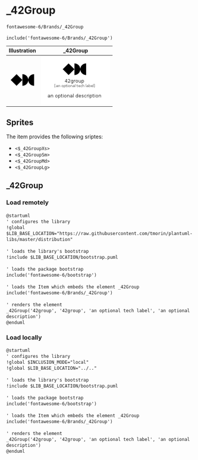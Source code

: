 # _42Group


```text
fontawesome-6/Brands/_42Group
```

```text
include('fontawesome-6/Brands/_42Group')
```



| Illustration | _42Group |
| :---: | :---: |
| ![illustration for Illustration](../../fontawesome-6/Brands/_42Group.png) | ![illustration for _42Group](../../fontawesome-6/Brands/_42Group.Local.png) |



## Sprites
The item provides the following sriptes:

- `<$_42GroupXs>`
- `<$_42GroupSm>`
- `<$_42GroupMd>`
- `<$_42GroupLg>`





## _42Group

### Load remotely
```plantuml
@startuml
' configures the library
!global $LIB_BASE_LOCATION="https://raw.githubusercontent.com/tmorin/plantuml-libs/master/distribution"

' loads the library's bootstrap
!include $LIB_BASE_LOCATION/bootstrap.puml

' loads the package bootstrap
include('fontawesome-6/bootstrap')

' loads the Item which embeds the element _42Group
include('fontawesome-6/Brands/_42Group')

' renders the element
_42Group('42group', '42group', 'an optional tech label', 'an optional description')
@enduml
```

### Load locally
```plantuml
@startuml
' configures the library
!global $INCLUSION_MODE="local"
!global $LIB_BASE_LOCATION="../.."

' loads the library's bootstrap
!include $LIB_BASE_LOCATION/bootstrap.puml

' loads the package bootstrap
include('fontawesome-6/bootstrap')

' loads the Item which embeds the element _42Group
include('fontawesome-6/Brands/_42Group')

' renders the element
_42Group('42group', '42group', 'an optional tech label', 'an optional description')
@enduml
```

